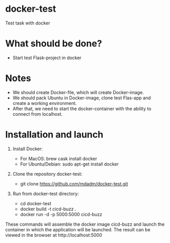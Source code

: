 # docker-test
Test task with docker

# What should be done?

* Start test Flask-project in docker
 
# Notes

* We should create Docker-file, which will create Docker-image.
* We should pack Ubuntu in Docker-image, clone test Flas-app and create a working environment.
* After that, we need to start the docker-container with the ability to connect from localhost.

# Installation and launch

1. Install Docker:
    * For MacOS: brew cask install docker
    * For Ubuntu/Debian: sudo apt-get install docker
    
2. Clone the repository docker-test:
    * git clone https://github.com/mdadm/docker-test.git

3. Run from docker-test directory:
    * cd docker-test
    * docker build -t cicd-buzz .
    * docker run -d -p 5000:5000 cicd-buzz
    
These commands will assemble the docker image cicd-buzz and launch the container in which the application will be launched. The result can be viewed in the browser at http://localhost:5000